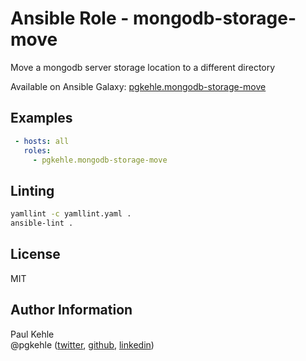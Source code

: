 # Ansible Role - mongodb-storage-move

Move a mongodb server storage location to a different directory

Available on Ansible Galaxy: [pgkehle.mongodb-storage-move](https://galaxy.ansible.com/pgkehle/mongodb-storage-move)

## Examples

```YAML
 - hosts: all
   roles:
     - pgkehle.mongodb-storage-move
```

## Linting

```bash
yamllint -c yamllint.yaml .
ansible-lint .
```

## License

MIT

## Author Information

Paul Kehle  
@pgkehle ([twitter](https://twitter.com/pgkehle), [github](https://github.com/pgkehle), [linkedin](https://www.linkedin.com/in/pgkehle))
